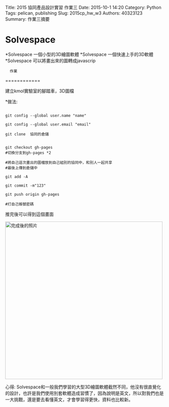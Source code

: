 Title: 2015 協同產品設計實習 作業三
Date: 2015-10-1 14:20
Category: Python
Tags: pelican, publishing
Slug: 2015cp_hw_w3
Authors: 40323123
Summary: 作業三摘要


 Solvespace
============

*Solvespace 一個小型的3D繪圖軟體
*Solvespace 一個快速上手的3D軟體
*Solvespace 可以將畫出來的圖轉成javascrip



      作業
============

建立kmol實驗室的腳踏車，3D圖檔

*做法:
~~~

git config --global user.name "name"

git config --global user.email "email"

git clone  協同的倉儲


git checkout gh-pages 
#切換分支到gh-pages *2

#將自己這次畫出的圖檔放到自己組別的協同中，和別人一起共享
#最後上傳到倉儲中

git add -A

git commit -m"123"

git push origin gh-pages

#打自己帳號密碼

~~~

推完後可以得到這個畫面

<img src="https://copy.com/rGRWsyJDktPVSxRs" width="500" alt="完成後的照片"></img>


心得:
    Solvespace和一般我們學習的大型3D繪圖軟體截然不同，他沒有很直覺化的設計，也許是我們使用別套軟體造成習慣了，因為說明是英文，所以對我們也是一大挑戰，還是要去看懂英文，才會學習得更快，資料也比較新。


